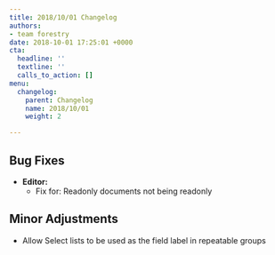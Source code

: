 ```yaml
---
title: 2018/10/01 Changelog
authors:
- team forestry
date: 2018-10-01 17:25:01 +0000
cta:
  headline: ''
  textline: ''
  calls_to_action: []
menu:
  changelog:
    parent: Changelog
    name: 2018/10/01
    weight: 2

---
```

## Bug Fixes

* **Editor:**
  * Fix for: Readonly documents not being readonly

## Minor Adjustments

* Allow Select lists to be used as the field label in repeatable groups